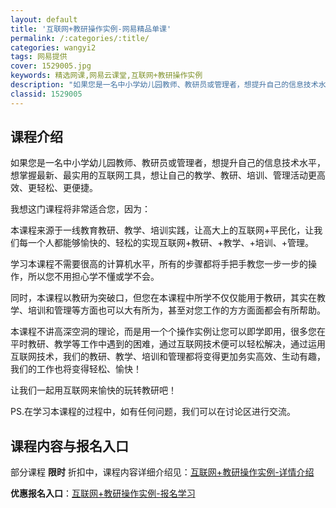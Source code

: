 ```yaml
---
layout: default
title: '互联网+教研操作实例-网易精品单课'
permalink: /:categories/:title/
categories: wangyi2
tags: 网易提供
cover: 1529005.jpg
keywords: 精选网课,网易云课堂,互联网+教研操作实例
description: "如果您是一名中小学幼儿园教师、教研员或管理者，想提升自己的信息技术水平，想掌握最新、最实用的互联网工具，想让自己的教学、教研、培训、管理活动更高效、更轻松、更便捷。我想这门课程将非常适合您，"
classid: 1529005
---
```


## 课程介绍

如果您是一名中小学幼儿园教师、教研员或管理者，想提升自己的信息技术水平，想掌握最新、最实用的互联网工具，想让自己的教学、教研、培训、管理活动更高效、更轻松、更便捷。



我想这门课程将非常适合您，因为：



本课程来源于一线教育教研、教学、培训实践，让高大上的互联网+平民化，让我们每一个人都能够愉快的、轻松的实现互联网+教研、+教学、+培训、+管理。



学习本课程不需要很高的计算机水平，所有的步骤都将手把手教您一步一步的操作，所以您不用担心学不懂或学不会。



同时，本课程以教研为突破口，但您在本课程中所学不仅仅能用于教研，其实在教学、培训和管理等方面也可以大有所为，甚至对您工作的方方面面都会有所帮助。



本课程不讲高深空洞的理论，而是用一个个操作实例让您可以即学即用，很多您在平时教研、教学等工作中遇到的困难，通过互联网技术便可以轻松解决，通过运用互联网技术，我们的教研、教学、培训和管理都将变得更加务实高效、生动有趣，我们的工作也将变得轻松、愉快！



让我们一起用互联网来愉快的玩转教研吧！



PS.在学习本课程的过程中，如有任何问题，我们可以在讨论区进行交流。

## 课程内容与报名入口

部分课程 **限时** 折扣中，课程内容详细介绍见：[互联网+教研操作实例-详情介绍](https://study.163.com/course/introduction/1529005.htm?share=1&shareId=1025206652&utm_campaign=share&utm_medium=iphoneShare&utm_source=&utm_u=1025206652)

**优惠报名入口**：[互联网+教研操作实例-报名学习](https://study.163.com/course/introduction/1529005.htm?share=1&shareId=1025206652&utm_campaign=share&utm_medium=iphoneShare&utm_source=&utm_u=1025206652)

